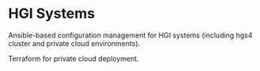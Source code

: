 HGI Systems
===========

Ansible-based configuration management for HGI systems (including hgs4 cluster and private cloud environments).

Terraform for private cloud deployment. 

